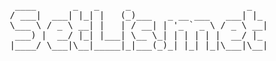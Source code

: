 <pre>
  ____       _   _     _                      _   
 / ___|  ___| |_| |   (_)___   _ __ ___   ___| |_ 
 \___ \ / _ \ __| |   | / __| | '_ ` _ \ / _ \ __|
  ___) |  __/ |_| |___| \__ \_| | | | | |  __/ |_ 
 |____/ \___|\__|_____|_|___(_)_| |_| |_|\___|\__|

</pre>